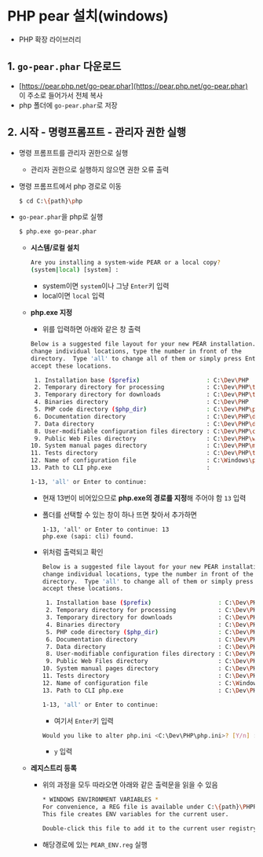 # PHP pear 설치(windows)

- PHP 확장 라이브러리

## 1. `go-pear.phar` 다운로드

- [https://pear.php.net/go-pear.phar](https://pear.php.net/go-pear.phar) 이 주소로 들어가서 전체 복사
- php 폴더에 `go-pear.phar`로 저장

## 2. 시작 - 명령프롬프트 - 관리자 권한 실행

- 명령 프롬프트를 관리자 권한으로 실행

  - 관리자 권한으로 실행하지 않으면 권한 오류 출력

- 명령 프롬프트에서 php 경로로 이동

  ```bash
  $ cd C:\{path}\php
  ```

- `go-pear.phar`을 php로 실행

  ```bash
  $ php.exe go-pear.phar
  ```

  - **시스템/로컬 설치**

    ```bash
    Are you installing a system-wide PEAR or a local copy?
    (system|local) [system] :
    ```

    - system이면 `system`이나 그냥 `Enter`키 입력
    - local이면 `local` 입력

  - **php.exe 지정**

    - 위를 입력하면 아래와 같은 창 출력

    ```bash
    Below is a suggested file layout for your new PEAR installation.  To
    change individual locations, type the number in front of the
    directory.  Type 'all' to change all of them or simply press Enter to
    accept these locations.
    
     1. Installation base ($prefix)                   : C:\Dev\PHP
     2. Temporary directory for processing            : C:\Dev\PHP\tmp
     3. Temporary directory for downloads             : C:\Dev\PHP\tmp
     4. Binaries directory                            : C:\Dev\PHP
     5. PHP code directory ($php_dir)                 : C:\Dev\PHP\pear
     6. Documentation directory                       : C:\Dev\PHP\docs
     7. Data directory                                : C:\Dev\PHP\data
     8. User-modifiable configuration files directory : C:\Dev\PHP\cfg
     9. Public Web Files directory                    : C:\Dev\PHP\www
    10. System manual pages directory                 : C:\Dev\PHP\man
    11. Tests directory                               : C:\Dev\PHP\tests
    12. Name of configuration file                    : C:\Windows\pear.ini
    13. Path to CLI php.exe                           :
    
    1-13, 'all' or Enter to continue:
    ```

    - 현재 13번이 비어있으므로 **php.exe의 경로를 지정**해 주어야 함 `13` 입력

    - 폴더를 선택할 수 있는 창이 하나 뜨면 찾아서 추가하면

      ```
      1-13, 'all' or Enter to continue: 13
      php.exe (sapi: cli) found.
      ```

    - 위처럼 출력되고  확인

      ```bash
      Below is a suggested file layout for your new PEAR installation.  To
      change individual locations, type the number in front of the
      directory.  Type 'all' to change all of them or simply press Enter to
      accept these locations.
      
       1. Installation base ($prefix)                   : C:\Dev\PHP
       2. Temporary directory for processing            : C:\Dev\PHP\tmp
       3. Temporary directory for downloads             : C:\Dev\PHP\tmp
       4. Binaries directory                            : C:\Dev\PHP
       5. PHP code directory ($php_dir)                 : C:\Dev\PHP\pear
       6. Documentation directory                       : C:\Dev\PHP\docs
       7. Data directory                                : C:\Dev\PHP\data
       8. User-modifiable configuration files directory : C:\Dev\PHP\cfg
       9. Public Web Files directory                    : C:\Dev\PHP\www
      10. System manual pages directory                 : C:\Dev\PHP\man
      11. Tests directory                               : C:\Dev\PHP\tests
      12. Name of configuration file                    : C:\Windows\pear.ini
      13. Path to CLI php.exe                           : C:\Dev\PHP\
      
      1-13, 'all' or Enter to continue:
      ```

      - 여기서 `Enter`키 입력

      ```bash
      Would you like to alter php.ini <C:\Dev\PHP\php.ini>? [Y/n] :
      ```

      - `y` 입력

  - **레지스트리 등록**

    - 위의 과정을 모두 따라오면 아래와 같은 출력문을 읽을 수 있음

      ```bash
      * WINDOWS ENVIRONMENT VARIABLES *
      For convenience, a REG file is available under C:\{path}\PHPPEAR_ENV.reg .
      This file creates ENV variables for the current user.
      
      Double-click this file to add it to the current user registry.
      ```

    - 해당경로에 있는 `PEAR_ENV.reg` 실행

    

